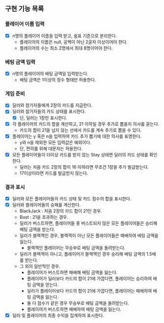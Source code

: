 ## 구현 기능 목록

### 플레이어 이름 입력

* [x] n명의 플레이어 이름을 입력 받고, 쉼표 기준으로 분리한다.
    * 플레이어의 이름은 null, 공백이 아닌 2글자 이상이어야 한다.
    * 플레이어의 수는 최소 2명에서 최대 8명이어야 한다.

### 베팅 금액 입력

* [x] n명의 플레이어의 배팅 금액일 입력받는다.
    * 배팅 금액은 1이상의 정수 형태만 허용한다.

### 게임 준비

* [x] 딜러와 참가자들에게 2장의 카드를 지급한다.
* [x] 딜러와 참가자들의 카드 상태를 표시한다.
    * [x] 단, 딜러는 1장만 표시한다.
* [x] 각 플레이어의 카드의 합을 계산하고, 21 이하일 경우 추가로 뽑을지 의사를 묻는다.
    * 카드의 합이 21을 넘지 않는 선에서 카드를 계속 추가로 뽑을 수 있다.
* [x] 플레이어는 y 혹은 n을 입력하여 카드 추가 뽑기에 대한 의사를 표명한다.
    * y와 n을 제외한 모든 입력값은 예외이다.
    * 단, 편의를 위해 대문자는 허용한다.
* [x] 모든 플레이어들이 더이상 카드를 받지 않는 Stay 상태면 딜러의 카드 상태를 확인한다.
    * 딜러는 처음 카드 2장의 합이 16 이하라면 무조건 1장을 추가 발급받는다.
    * 17이상이라면 카드를 발급받지 않는다.

### 결과 표시

* [x] 딜러와 모든 플레이어들의 카드 상태 및 카드 점수의 합을 표시한다.
* [x] 딜러와 플레이어들의 승패를 계산한다.
    * BlackJack : 처음 2장의 카드 합이 21인 경우.
    * Bust : 21을 초과하는 경우.
    * 딜러가 버스트하면, 플레이어들 중 버스트되지 않은 모든 플레이어들은 승리해 베팅 금액을 받는다.
    * 딜러가 블랙잭인 경우, 블랙잭이 아닌 모든 플레이어들은 패배하여 베팅 금액을 잃는다.
        * 블랙잭인 플레이어는 무승부로 배팅 금액을 돌려받는다.
    * 딜러가 블랙잭이 아니고, 플레이어가 블랙잭인 경우 승리해 배팅 금액의 1.5배를 받는다.
    * 그 외의 일반적인 경우.
        * 플레이어가 버스트하면 패배해 배팅 금액을 잃는다.
        * 플레이어가 딜러보다 카드의 합이 21에 가깝다면, 플레이어는 승리하여 배팅 금액을 얻는다.
        * 딜러가 플레이어보다 카드의 합이 21에 가깝다면, 플레이어는 패배하여 배팅 금액을 잃는다.
        * 둘 다 점수가 같은 경우 무승부로 배팅 금액을 돌려받는다.
        * 플레이어가 버스트하면 패배하여 배팅 금액을 잃는다.
* [x] 딜러 및 플레이어의 최종 수익을 집계하여 표시한다.
